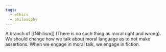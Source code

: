 ```yaml
---
tags:
  - ethics
  - philosophy
---
```

A branch of [[Nihilism]] (There is no such thing as moral right and wrong).
We should change how we talk about moral language as to not make assertions.
When we engage in moral talk, we engage in fiction.
